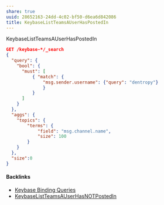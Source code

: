 ```yaml
---
share: true
uuid: 28652163-24dd-4c02-bf50-d6ea6d842086
title: KeybaseListTeamsAUserHasPostedIn
---
```

KeybaseListTeamsAUserHasPostedIn

``` json
GET /keybase-*/_search
{
  "query": {
    "bool": {
      "must": [
          { "match": {
              "msg.sender.username": {"query": "dentropy"}
              }
          }
      ]
    }
  },
  "aggs": {
    "topics": {
        "terms": {
            "field": "msg.channel.name",
            "size": 100
        }
    }
  },
  "size":0
}
```


#### Backlinks

* [Keybase Binding Queries](/da8ee43f-5075-4547-a583-65a941185d4a)
* [KeybaseListTeamsAUserHasNOTPostedIn](/2cbaffa6-aef1-42fd-9df8-7657806cdf15)